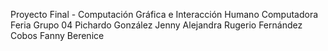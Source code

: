 Proyecto Final - Computación Gráfica e Interacción Humano Computadora
Feria
Grupo 04
Pichardo González Jenny Alejandra
Rugerio Fernández Cobos Fanny Berenice
